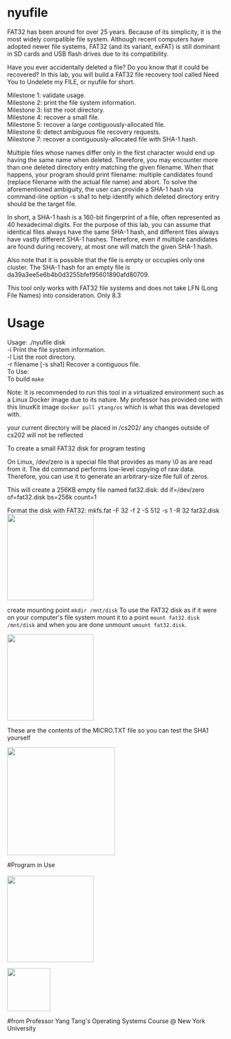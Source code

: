# nyufile


FAT32 has been around for over 25 years. Because of its simplicity, it is the most widely compatible file system. Although recent computers have adopted newer file systems, FAT32 (and its variant, exFAT) is still dominant in SD cards and USB flash drives due to its compatibility.

Have you ever accidentally deleted a file? Do you know that it could be recovered? In this lab, you will build a FAT32 file recovery tool called Need You to Undelete my FILE, or nyufile for short.

Milestone 1: validate usage. <br>
Milestone 2: print the file system information. <br>
Milestone 3: list the root directory. <br>
Milestone 4: recover a small file. <br>
Milestone 5: recover a large contiguously-allocated file. <br>
Milestone 6: detect ambiguous file recovery requests. <br>
Milestone 7: recover a contiguously-allocated file with SHA-1 hash. <br>

Multiple files whose names differ only in the first character would end up having the same name when deleted. Therefore, you may encounter more than one deleted directory entry matching the given filename. When that happens, your program should print filename: multiple candidates found (replace filename with the actual file name) and abort. 
To solve the aforementioned ambiguity, the user can provide a SHA-1 hash via command-line option -s sha1 to help identify which deleted directory entry should be the target file.

In short, a SHA-1 hash is a 160-bit fingerprint of a file, often represented as 40 hexadecimal digits. For the purpose of this lab, you can assume that identical files always have the same SHA-1 hash, and different files always have vastly different SHA-1 hashes. Therefore, even if multiple candidates are found during recovery, at most one will match the given SHA-1 hash. 

Also note that it is possible that the file is empty or occupies only one cluster. The SHA-1 hash for an empty file is da39a3ee5e6b4b0d3255bfef95601890afd80709. 

This tool only works with FAT32 file systems and does not take LFN (Long File Names) into consideration. Only 8.3

# Usage

Usage: ./nyufile disk <options>
<br>
-i    Print the file system information.
<br>
-l    List the root directory.
<br>
-r    filename [-s sha1]  Recover a contiguous file.
<br>
To Use:
<br>
To build ```make```

Note: It is recommended to run this tool in a virtualized environment such as a Linux Docker image due to its nature. My professor has provided one with this linuxKit image
```docker pull ytang/os``` which is what this was developed with.

your current directory will be placed in /cs202/ any changes outside of cs202 will not be reflected

To create a small FAT32 disk for program testing 


On Linux, /dev/zero is a special file that provides as many \0 as are read from it. The dd command performs low-level copying of raw data. Therefore, you can use it to generate an arbitrary-size file full of zeros. 

This will create a 256KB empty file named fat32.disk:
dd if=/dev/zero of=fat32.disk bs=256k count=1

Format the disk with FAT32:
mkfs.fat -F 32 -f 2 -S 512 -s 1 -R 32 fat32.disk
<img src="images/initializeDisk.png" style="height: 200px; object-fit: contain">

create mounting point ```mkdir /mnt/disk```
To use the FAT32 disk as if it were on your computer's file system mount it to a point
```mount fat32.disk /mnt/disk``` and when you are done unmount ```umount fat32.disk```.

<img src="images/editDisk.png" style="height: 200px; object-fit: contain">

These are the contents of the MICRO.TXT file so you can test the SHA1 yourself

<img src="images/MicroFileContents.png" style="height: 250px; object-fit: contain">


#Program in Use<br><br>
<img src="images/testingFuncs.png" style="height: 200px; object-fit: contain">


<img src="images/hashMatchFound.png" style="height: 100px; object-fit: contain">


#from Professor Yang Tang's Operating Systems Course @ New York University
